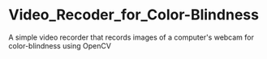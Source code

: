 # Video_Recoder_for_Color-Blindness
A simple video recorder that records images of a computer's webcam for color-blindness using OpenCV
